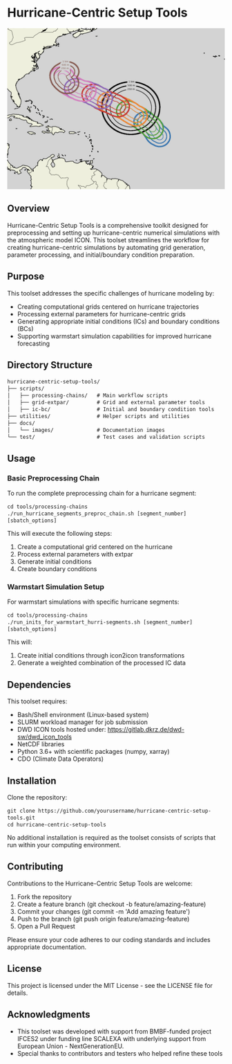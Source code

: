 # Hurricane-Centric Setup Tools

![Hurricane Simulation](docs/images/hurri.jpg)

## Overview

Hurricane-Centric Setup Tools is a comprehensive toolkit designed for preprocessing and setting up hurricane-centric numerical simulations with the atmospheric model ICON. This toolset streamlines the workflow for creating hurricane-centric simulations by automating grid generation, parameter processing, and initial/boundary condition preparation.

## Purpose

This toolset addresses the specific challenges of hurricane modeling by:

- Creating computational grids centered on hurricane trajectories
- Processing external parameters for hurricane-centric grids
- Generating appropriate initial conditions (ICs) and boundary conditions (BCs)
- Supporting warmstart simulation capabilities for improved hurricane forecasting

## Directory Structure

    hurricane-centric-setup-tools/
    ├── scripts/
    │   ├── processing-chains/   # Main workflow scripts
    │   ├── grid-extpar/         # Grid and external parameter tools
    │   ├── ic-bc/               # Initial and boundary condition tools
    ├── utilities/               # Helper scripts and utilities
    ├── docs/
    │   └── images/              # Documentation images
    └── test/                    # Test cases and validation scripts

## Usage

### Basic Preprocessing Chain

To run the complete preprocessing chain for a hurricane segment:

    cd tools/processing-chains
    ./run_hurricane_segments_preproc_chain.sh [segment_number] [sbatch_options]

This will execute the following steps:
1. Create a computational grid centered on the hurricane
2. Process external parameters with extpar
3. Generate initial conditions
4. Create boundary conditions

### Warmstart Simulation Setup

For warmstart simulations with specific hurricane segments:

    cd tools/processing-chains
    ./run_inits_for_warmstart_hurri-segments.sh [segment_number] [sbatch_options]

This will:
1. Create initial conditions through icon2icon transformations
2. Generate a weighted combination of the processed IC data

## Dependencies

This toolset requires:

- Bash/Shell environment (Linux-based system)
- SLURM workload manager for job submission
- DWD ICON tools hosted under: https://gitlab.dkrz.de/dwd-sw/dwd_icon_tools
- NetCDF libraries
- Python 3.6+ with scientific packages (numpy, xarray)
- CDO (Climate Data Operators)

## Installation

Clone the repository:

    git clone https://github.com/yourusername/hurricane-centric-setup-tools.git
    cd hurricane-centric-setup-tools

No additional installation is required as the toolset consists of scripts that run within your computing environment.

## Contributing

Contributions to the Hurricane-Centric Setup Tools are welcome:

1. Fork the repository
2. Create a feature branch (git checkout -b feature/amazing-feature)
3. Commit your changes (git commit -m 'Add amazing feature')
4. Push to the branch (git push origin feature/amazing-feature)
5. Open a Pull Request

Please ensure your code adheres to our coding standards and includes appropriate documentation.

## License

This project is licensed under the MIT License - see the LICENSE file for details.



## Acknowledgments

- This toolset was developed with support from BMBF-funded project IFCES2 under funding line SCALEXA with underlying support from European Union - NextGenerationEU. 
- Special thanks to contributors and testers who helped refine these tools
